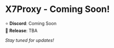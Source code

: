 # X7Proxy - Coming Soon!


⭐ **Discord**: Coming Soon  
📅 **Release**: TBA

*Stay tuned for updates!*
